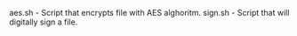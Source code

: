 aes.sh - Script that encrypts file with AES alghoritm.
sign.sh - Script that will digitally sign a file.